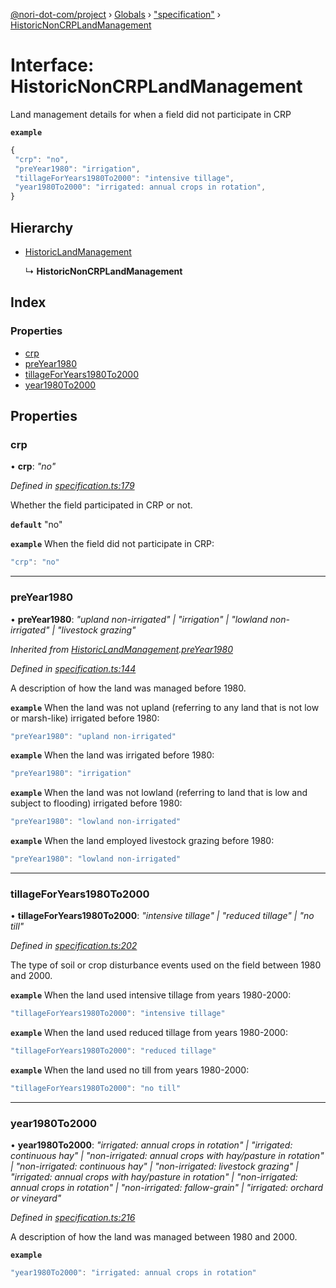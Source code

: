 [@nori-dot-com/project](../README.md) › [Globals](../globals.md) › ["specification"](../modules/_specification_.md) › [HistoricNonCRPLandManagement](_specification_.historicnoncrplandmanagement.md)

# Interface: HistoricNonCRPLandManagement

Land management details for when a field did not participate in CRP

**`example`** 

```js
{
 "crp": "no",
 "preYear1980": "irrigation",
 "tillageForYears1980To2000": "intensive tillage",
 "year1980To2000": "irrigated: annual crops in rotation",
}
```

## Hierarchy

* [HistoricLandManagement](_specification_.historiclandmanagement.md)

  ↳ **HistoricNonCRPLandManagement**

## Index

### Properties

* [crp](_specification_.historicnoncrplandmanagement.md#crp)
* [preYear1980](_specification_.historicnoncrplandmanagement.md#preyear1980)
* [tillageForYears1980To2000](_specification_.historicnoncrplandmanagement.md#tillageforyears1980to2000)
* [year1980To2000](_specification_.historicnoncrplandmanagement.md#year1980to2000)

## Properties

###  crp

• **crp**: *"no"*

*Defined in [specification.ts:179](https://github.com/nori-dot-eco/nori-dot-com/blob/811baee/packages/project/src/specification.ts#L179)*

Whether the field participated in CRP or not.

**`default`** "no"

**`example`** <caption>When the field did not participate in CRP:</caption>

```js
"crp": "no"
```

___

###  preYear1980

• **preYear1980**: *"upland non-irrigated" | "irrigation" | "lowland non-irrigated" | "livestock grazing"*

*Inherited from [HistoricLandManagement](_specification_.historiclandmanagement.md).[preYear1980](_specification_.historiclandmanagement.md#preyear1980)*

*Defined in [specification.ts:144](https://github.com/nori-dot-eco/nori-dot-com/blob/811baee/packages/project/src/specification.ts#L144)*

A description of how the land was managed before 1980.

**`example`** <caption>When the land was not upland (referring to any land that is not low or marsh-like) irrigated before 1980:</caption>

```js
"preYear1980": "upland non-irrigated"
```

**`example`** <caption>When the land was irrigated before 1980:</caption>

```js
"preYear1980": "irrigation"
```

**`example`** <caption>When the land was not lowland (referring to land that is low and subject to flooding) irrigated before 1980:</caption>

```js
"preYear1980": "lowland non-irrigated"
```

**`example`** <caption>When the land employed livestock grazing before 1980:</caption>

```js
"preYear1980": "lowland non-irrigated"
```

___

###  tillageForYears1980To2000

• **tillageForYears1980To2000**: *"intensive tillage" | "reduced tillage" | "no till"*

*Defined in [specification.ts:202](https://github.com/nori-dot-eco/nori-dot-com/blob/811baee/packages/project/src/specification.ts#L202)*

The type of soil or crop disturbance events used on the field between 1980 and 2000.

**`example`** <caption>When the land used intensive tillage from years 1980-2000:</caption>

```js
"tillageForYears1980To2000": "intensive tillage"
```

**`example`** <caption>When the land used reduced tillage from years 1980-2000:</caption>

```js
"tillageForYears1980To2000": "reduced tillage"
```

**`example`** <caption>When the land used no till from years 1980-2000:</caption>

```js
"tillageForYears1980To2000": "no till"
```

___

###  year1980To2000

• **year1980To2000**: *"irrigated: annual crops in rotation" | "irrigated: continuous hay" | "non-irrigated: annual crops with hay/pasture in rotation" | "non-irrigated: continuous hay" | "non-irrigated: livestock grazing" | "irrigated: annual crops with hay/pasture in rotation" | "non-irrigated: annual crops in rotation" | "non-irrigated: fallow-grain" | "irrigated: orchard or vineyard"*

*Defined in [specification.ts:216](https://github.com/nori-dot-eco/nori-dot-com/blob/811baee/packages/project/src/specification.ts#L216)*

A description of how the land was managed between 1980 and 2000.

**`example`** 

```js
"year1980To2000": "irrigated: annual crops in rotation"
```
